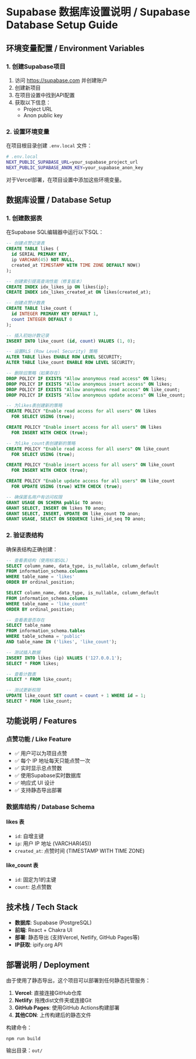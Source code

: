 # Supabase 数据库设置说明 / Supabase Database Setup Guide

## 环境变量配置 / Environment Variables

### 1. 创建Supabase项目

1. 访问 https://supabase.com 并创建账户
2. 创建新项目
3. 在项目设置中找到API配置
4. 获取以下信息：
   - Project URL
   - Anon public key

### 2. 设置环境变量

在项目根目录创建 `.env.local` 文件：

```bash
# .env.local
NEXT_PUBLIC_SUPABASE_URL=your_supabase_project_url
NEXT_PUBLIC_SUPABASE_ANON_KEY=your_supabase_anon_key
```

对于Vercel部署，在项目设置中添加这些环境变量。

## 数据库设置 / Database Setup

### 1. 创建数据表

在Supabase SQL编辑器中运行以下SQL：

```sql
-- 创建点赞记录表
CREATE TABLE likes (
  id SERIAL PRIMARY KEY,
  ip VARCHAR(45) NOT NULL,
  created_at TIMESTAMP WITH TIME ZONE DEFAULT NOW()
);

-- 创建索引提高查询性能（修复版本）
CREATE INDEX idx_likes_ip ON likes(ip);
CREATE INDEX idx_likes_created_at ON likes(created_at);

-- 创建点赞计数表
CREATE TABLE like_count (
  id INTEGER PRIMARY KEY DEFAULT 1,
  count INTEGER DEFAULT 0
);

-- 插入初始计数记录
INSERT INTO like_count (id, count) VALUES (1, 0);

-- 设置RLS (Row Level Security) 策略
ALTER TABLE likes ENABLE ROW LEVEL SECURITY;
ALTER TABLE like_count ENABLE ROW LEVEL SECURITY;

-- 删除旧策略（如果存在）
DROP POLICY IF EXISTS "Allow anonymous read access" ON likes;
DROP POLICY IF EXISTS "Allow anonymous insert access" ON likes;
DROP POLICY IF EXISTS "Allow anonymous read access" ON like_count;
DROP POLICY IF EXISTS "Allow anonymous update access" ON like_count;

-- 为likes表创建新的策略
CREATE POLICY "Enable read access for all users" ON likes
  FOR SELECT USING (true);

CREATE POLICY "Enable insert access for all users" ON likes
  FOR INSERT WITH CHECK (true);

-- 为like_count表创建新的策略
CREATE POLICY "Enable read access for all users" ON like_count
  FOR SELECT USING (true);

CREATE POLICY "Enable insert access for all users" ON like_count
  FOR INSERT WITH CHECK (true);

CREATE POLICY "Enable update access for all users" ON like_count
  FOR UPDATE USING (true) WITH CHECK (true);

-- 确保匿名用户有访问权限
GRANT USAGE ON SCHEMA public TO anon;
GRANT SELECT, INSERT ON likes TO anon;
GRANT SELECT, INSERT, UPDATE ON like_count TO anon;
GRANT USAGE, SELECT ON SEQUENCE likes_id_seq TO anon;
```

### 2. 验证表结构

确保表结构正确创建：

```sql
-- 查看表结构（使用标准SQL）
SELECT column_name, data_type, is_nullable, column_default 
FROM information_schema.columns 
WHERE table_name = 'likes' 
ORDER BY ordinal_position;

SELECT column_name, data_type, is_nullable, column_default 
FROM information_schema.columns 
WHERE table_name = 'like_count' 
ORDER BY ordinal_position;

-- 查看表是否存在
SELECT table_name 
FROM information_schema.tables 
WHERE table_schema = 'public' 
AND table_name IN ('likes', 'like_count');

-- 测试插入数据
INSERT INTO likes (ip) VALUES ('127.0.0.1');
SELECT * FROM likes;

-- 查看计数表
SELECT * FROM like_count;

-- 测试更新权限
UPDATE like_count SET count = count + 1 WHERE id = 1;
SELECT * FROM like_count;
```

## 功能说明 / Features

### 点赞功能 / Like Feature
- ✅ 用户可以为项目点赞
- ✅ 每个 IP 地址每天只能点赞一次
- ✅ 实时显示总点赞数
- ✅ 使用Supabase实时数据库
- ✅ 响应式 UI 设计
- ✅ 支持静态导出部署

### 数据库结构 / Database Schema

#### likes 表
- `id`: 自增主键
- `ip`: 用户 IP 地址 (VARCHAR(45))
- `created_at`: 点赞时间 (TIMESTAMP WITH TIME ZONE)

#### like_count 表
- `id`: 固定为1的主键
- `count`: 总点赞数

## 技术栈 / Tech Stack
- **数据库**: Supabase (PostgreSQL)
- **前端**: React + Chakra UI
- **部署**: 静态导出 (支持Vercel, Netlify, GitHub Pages等)
- **IP获取**: ipify.org API

## 部署说明 / Deployment

由于使用了静态导出，这个项目可以部署到任何静态托管服务：

1. **Vercel**: 直接连接GitHub仓库
2. **Netlify**: 拖拽dist文件夹或连接Git
3. **GitHub Pages**: 使用GitHub Actions构建部署
4. **其他CDN**: 上传构建后的静态文件

构建命令：
```bash
npm run build
```

输出目录：`out/` 